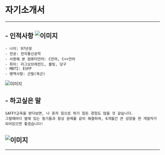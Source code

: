 # **자기소개서**
---
## - 인적사항 ![이미지](https://cdn-icons-png.flaticon.com/128/657/657680.png)

    - 나이: 97년생
    - 전공: 전자통신공학
    - 사용해 본 컴퓨터언어: C언어, C++언어
    - 취미: 리그오브레전드, 볼링, 당구
    - MBTI: ESFP
    - 병역사항: 군필(육군)

![이미지](https://cdn-icons-png.flaticon.com/128/5986/5986222.png)
## - 하고싶은 말
    SAFFY교육을 받다보면, 나 혼자 힘으로 하기 힘든 경험도 많을 것 같습니다. 
    그럴때마다 옆에 있는 동기들과 항상 문제를 같이 해결하여, 6개월간 큰 성장을 한 개발자가 되어있으면 좋겠습니다!


![이미지](https://encrypted-tbn0.gstatic.com/images?q=tbn:ANd9GcRKONLeX74ujzP6XW4hoPAFd4MaS6xt_90Fyw&usqp=CAU)
---
---
